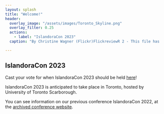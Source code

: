 ```yaml
---
layout: splash
title: "Welcome!"
header:
  overlay_image: "/assets/images/Toronto_Skyline.png"
  overlay_filter: 0.25
  actions:
    - label: "IslandoraCon 2023"
  caption: "By Christine Wagner (Flickr)FlickreviewR 2 - This file has been extracted from another file, CC BY 2.0, https://commons.wikimedia.org/w/index.php?curid=70522343"

---
```


## IslandoraCon 2023

Cast your vote for when IslandoraCon 2023 should be held [here](https://forms.gle/g1NvqWcQKzqBeYp16)!

IslandoraCon 2023 is anticipated to take place in Toronto, hosted by University of Toronto Scarborough.

You can see information on our previous conference IslandoraCon 2022, at the [archived conference website](https://2022.islandora.ca/).
